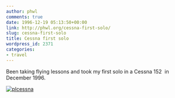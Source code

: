 ```yaml
---
author: phwl
comments: true
date: 1996-12-19 05:13:50+00:00
link: http://phwl.org/cessna-first-solo/
slug: cessna-first-solo
title: Cessna first solo
wordpress_id: 2371
categories:
- travel
---
```


Been taking flying lessons and took my first solo in a Cessna 152  in December 1996.

[![plcessna](http://phwl.org/wp-content/uploads/2015/12/plcessna.jpg)](http://phwl.org/wp-content/uploads/2015/12/plcessna.jpg)
